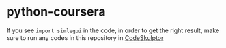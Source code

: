 # python-coursera


If you see `import simlegui` in the code, in order to get the right result, 
make sure to run any codes in this repository in [CodeSkulptor](http://www.codeskulptor.org/)
